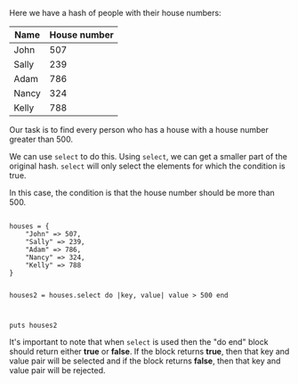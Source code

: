 Here we have a hash of people
with their house numbers:

|Name   | House number |
|--|--|
|John   | 507   |
|Sally  | 239   |
|Adam   | 786   |
| Nancy | 324   |
| Kelly | 788   |

Our task is to find every
person who has a house with
a house number greater than 500.

We can use `select` to do this.
Using `select`, we can get a smaller
part of the original hash.
`select` will only select the elements
for which the condition is true.

In this case, the condition is
that the house number
should be more than 500.

<Editor lang="ruby">
<code>
houses = {
    "John" => 507,
    "Sally" => 239,
    "Adam" => 786,
    "Nancy" => 324,
    "Kelly" => 788
}

houses2 = houses.select do |key, value|
  value > 500
end

puts houses2
</code>
</Editor>

It's important to note that when `select` is used then
the "do end" block should return either **true** or **false**.
If the block returns **true**, then that key and value pair will
be selected and if the block returns **false**, then that key and
value pair will be rejected.